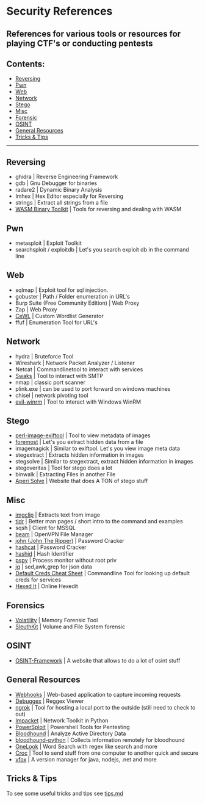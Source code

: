 # Security References
References for various tools or resources for playing CTF's or conducting pentests
---
## Contents:
- [Reversing](https://github.com/hydr0nium/security_reference?tab=readme-ov-file#reversing)
- [Pwn](https://github.com/hydr0nium/security_reference?tab=readme-ov-file#pwn)
- [Web](https://github.com/hydr0nium/security_reference?tab=readme-ov-file#web)
- [Network](https://github.com/hydr0nium/security_reference?tab=readme-ov-file#network)
- [Stego](https://github.com/hydr0nium/security_reference?tab=readme-ov-file#stego)
- [Misc](https://github.com/hydr0nium/security_reference?tab=readme-ov-file#misc)
- [Forensic](https://github.com/hydr0nium/security_reference?tab=readme-ov-file#forensic)
- [OSINT](https://github.com/hydr0nium/security_reference?tab=readme-ov-file#osint)
- [General Resources](https://github.com/hydr0nium/security_reference?tab=readme-ov-file#general-resources)
- [Tricks & Tips](https://github.com/hydr0nium/security_reference?tab=readme-ov-file#tricks--tips)
---
## Reversing
- ghidra | Reverse Engineering Framework
- gdb | Gnu Debugger for binaries
- radare2 | Dynamic Binary Analysis
- Imhex | Hex Editor especially for Reversing
- strings | Extract all strings from a file
- [WASM Binary Toolkit](https://github.com/WebAssembly/wabt/tree/main) | Tools for reversing and dealing with WASM

## Pwn
- metasploit | Exploit Toolkit
- searchsploit / exploitdb | Let's you search exploit db in the command line

## Web
- sqlmap | Exploit tool for sql injection.
- gobuster | Path / Folder enumeration in URL's
- Burp Suite (Free Community Edition) | Web Proxy
- Zap | Web Proxy
- [CeWL](https://github.com/digininja/CeWL) |  Custom Wordlist Generator
- ffuf | Enumeration Tool for URL's

## Network
- hydra | Bruteforce Tool
- Wireshark | Network Packet Analyzer / Listener
- Netcat | Commandlinetool to interact with services
- [Swaks](https://github.com/jetmore/swaks) | Tool to interact with SMTP
- nmap | classic port scanner
- plink.exe | can be used to port forward on windows machines
- chisel | network pivoting tool
- [evil-winrm](https://github.com/Hackplayers/evil-winrm) | Tool to interact with Windows WinRM 

## Stego
- [perl-image-exiftool]() | Tool to view metadata of images
- [foremost](https://github.com/korczis/foremost) | Let's you extract hidden data from a file
- imagemagick | Similar to exiftool. Let's you view image meta data
- stegextract | Extracts hidden information in images
- stegsolve | Similar to stegextract, extract hidden information in images
- stegoveritas | Tool for stego does a lot
- binwalk | Extracting Files in another File
- [Aperi Solve](https://www.aperisolve.com/) | Website that does A TON of stego stuff

## Misc
- [imgclip](https://github.com/hydr0nium/ctf_reference/blob/main/misc/imgclip.md) | Extracts text from image
- [tldr](https://github.com/hydr0nium/ctf_reference/blob/main/misc/tldr.md) | Better man pages / short intro to the command and examples
- sqsh | Client for MSSQL
- [beam](https://github.com/hydr0nium/beam) | OpenVPN File Manager
- [john (John The Ripper)](https://github.com/openwall/john) | Password Cracker
- [hashcat](https://github.com/hashcat/hashcat) | Password Cracker
- [hashid](https://github.com/psypanda/hashID) | Hash Identifier
- [pspy](https://github.com/DominicBreuker/pspy) | Process monitor without root priv
- [jq](https://github.com/jqlang/jq) | sed,awk,grep for json data
- [Default Creds Cheat Sheet](https://github.com/ihebski/DefaultCreds-cheat-sheet) | Commandline Tool for looking up default creds for services
- [Hexed It](https://hexed.it) | Online Hexedit 

## Forensics
- [Volatility](https://github.com/volatilityfoundation/volatility3) | Memory Forensic Tool
- [SleuthKit](https://github.com/sleuthkit/sleuthkit) | Volume and File System forensic

## OSINT
- [OSINT-Framework](https://osintframework.com/) | A website that allows to do a lot of osint stuff

## General Resources
- [Webhooks](https://webhook.site/#!/view/dd444480-a5d3-4095-a3d3-c64d67e56b6e) | Web-based application to capture incoming requests
- [Debuggex](https://www.debuggex.com/) | Reggex Viewer
- [ngrok](https://ngrok.com/) | Tool for hosting a local port to the outside (still need to check to out)
- [Impacket](https://github.com/fortra/impacket) | Network Toolkit in Python
- [PowerSploit](https://github.com/PowerShellMafia/PowerSploit) | Powershell Tools for Pentesting
- [Bloodhound](https://github.com/BloodHoundAD/BloodHound) | Analyze Active Directory Data
- [bloodhound-python](https://github.com/dirkjanm/BloodHound.py) | Collects information remotely for bloodhound
- [OneLook](https://www.onelook.com) | Word Search with regex like search and more
- [Croc](https://github.com/schollz/croc) | Tool to send stuff from one computer to another quick and secure
- [vfox](https://github.com/version-fox/vfox) | A version manager for java, nodejs, .net and more

## Tricks & Tips
To see some useful tricks and tips see [tips.md](https://github.com/hydr0nium/ctf_reference/blob/main/tricks.md)
